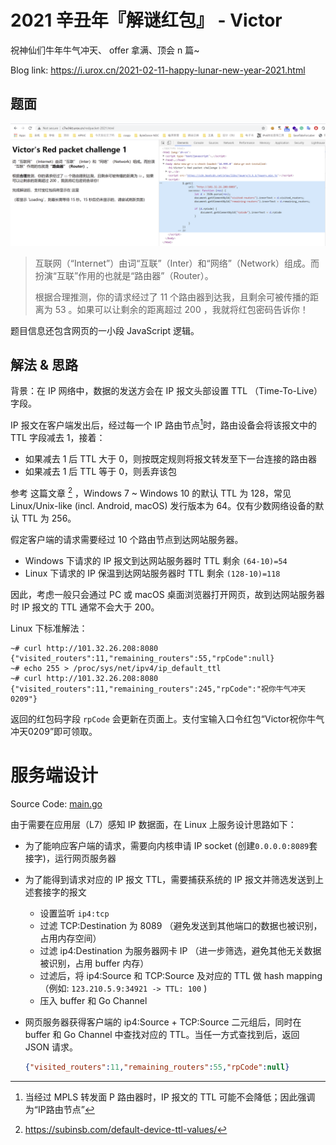 # 2021 辛丑年『解谜红包』 - Victor

祝神仙们牛年牛气冲天、 offer 拿满、顶会 n 篇~

Blog link: https://i.urox.cn/2021-02-11-happy-lunar-new-year-2021.html

## 题面
![challenge-screenshot](challenge-screenshot.png)

> 互联网（“Internet”）由词“互联”（Inter）和“网络”（Network）组成。而扮演“互联”作用的也就是“路由器”（Router）。
>
> 根据合理推测，你的请求经过了 11 个路由器到达我，且剩余可被传播的距离为 53 。如果可以让剩余的距离超过 200 ，我就将红包密码告诉你！
>

题目信息还包含网页的一小段 JavaScript 逻辑。

## 解法 & 思路

背景：在 IP 网络中，数据的发送方会在 IP 报文头部设置 TTL （Time-To-Live）字段。

IP 报文在客户端发出后，经过每一个 IP 路由节点[^ip_router]时，路由设备会将该报文中的 TTL 字段减去 1，接着：
- 如果减去 1 后 TTL 大于 0，则按既定规则将报文转发至下一台连接的路由器
- 如果减去 1 后 TTL 等于 0，则丢弃该包



参考 这篇文章 [^default_ttl_values] ，Windows 7 ~ Windows 10 的默认 TTL 为 128，常见 Linux/Unix-like (incl. Android, macOS) 发行版本为 64。仅有少数网络设备的默认 TTL 为 256。

假定客户端的请求需要经过 10 个路由节点到达网站服务器。

- Windows 下请求的 IP 报文到达网站服务器时 TTL 剩余 `(64-10)=54`
- Linux 下请求的 IP 保温到达网站服务器时 TTL 剩余 `(128-10)=118` 

因此，考虑一般只会通过 PC 或 macOS 桌面浏览器打开网页，故到达网站服务器时 IP 报文的 TTL 通常不会大于 200。



Linux 下标准解法：

```shell
~# curl http://101.32.26.208:8080
{"visited_routers":11,"remaining_routers":55,"rpCode":null}
~# echo 255 > /proc/sys/net/ipv4/ip_default_ttl
~# curl http://101.32.26.208:8080
{"visited_routers":11,"remaining_routers":245,"rpCode":"祝你牛气冲天0209"}
```

返回的红包码字段 `rpCode` 会更新在页面上。支付宝输入口令红包“Victor祝你牛气冲天0209”即可领取。



# 服务端设计

Source Code: [main.go](main.go)

由于需要在应用层（L7）感知 IP 数据面，在 Linux 上服务设计思路如下：

- 为了能响应客户端的请求，需要向内核申请 IP socket (创建`0.0.0.0:8089`套接字)，运行网页服务器

- 为了能得到请求对应的 IP 报文 TTL，需要捕获系统的 IP 报文并筛选发送到上述套接字的报文

  - 设置监听 `ip4:tcp` 
  - 过滤 TCP:Destination 为 8089 （避免发送到其他端口的数据也被识别，占用内存空间）
  - 过滤 ip4:Destination 为服务器网卡 IP （进一步筛选，避免其他无关数据被识别，占用 buffer 内存）
  - 过滤后，将 ip4:Source 和 TCP:Source 及对应的 TTL 做 hash mapping （例如: `123.210.5.9:34921 -> TTL: 100` ) 
  - 压入 buffer 和 Go Channel

- 网页服务器获得客户端的 ip4:Source + TCP:Source 二元组后，同时在 buffer 和 Go Channel 中查找对应的 TTL。当任一方式查找到后，返回 JSON 请求。

  ```json
  {"visited_routers":11,"remaining_routers":55,"rpCode":null}
  ```



[^default_ttl_values]: https://subinsb.com/default-device-ttl-values/
[^ip_router]: 当经过 MPLS 转发面 P 路由器时，IP 报文的 TTL 可能不会降低；因此强调为“IP路由节点”

